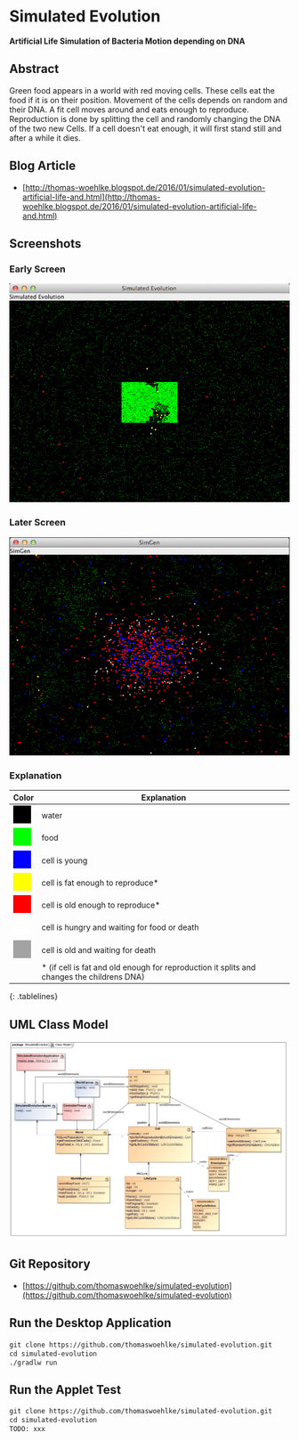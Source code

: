 # Simulated Evolution

**Artificial Life Simulation of Bacteria Motion depending on DNA**

## Abstract

Green food appears in a world with red moving cells. These cells eat the food if it is on their position.
Movement of the cells depends on random and their DNA. A fit cell moves around and eats enough to reproduce.
Reproduction is done by splitting the cell and randomly changing the DNA of the two new Cells.
If a cell doesn't eat enough, it will first stand still and after a while it dies.

## Blog Article 
* [http://thomas-woehlke.blogspot.de/2016/01/simulated-evolution-artificial-life-and.html](http://thomas-woehlke.blogspot.de/2016/01/simulated-evolution-artificial-life-and.html)

## Screenshots

### Early Screen 

![Early Screen](etc/img/screen1.png)

### Later Screen 

![Later Screen](etc/img/screen2.png)

### Explanation
<style>
.tablelines table, .tablelines td, .tablelines th {
    border: 1px solid black;
}
</style>

| Color | Explanation |
|-------|-------------|
| ![](etc/img/black.png) | water           |
| ![](etc/img/green.png) | food            |
| ![](etc/img/blue.png) | cell is young   |
| ![](etc/img/yellow.png)  | cell is fat enough to reproduce*   |
| ![](etc/img/red.png)  | cell is old enough to reproduce*   |
| ![](etc/img/light_gray.png)  | cell is hungry and waiting for food or death   |
| ![](etc/img/dark_gray.png)  | cell is old and waiting for death   |
| &nbsp; | * (if cell is fat and old enough for reproduction it splits and changes the childrens DNA)   |
{: .tablelines}

## UML Class Model

![UML Class Model](etc/img/Class_Model.jpg)

## Git Repository
* [https://github.com/thomaswoehlke/simulated-evolution](https://github.com/thomaswoehlke/simulated-evolution)

## Run the Desktop Application
```
git clone https://github.com/thomaswoehlke/simulated-evolution.git
cd simulated-evolution
./gradlw run
```

## Run the Applet Test
```
git clone https://github.com/thomaswoehlke/simulated-evolution.git
cd simulated-evolution
TODO: xxx
```


